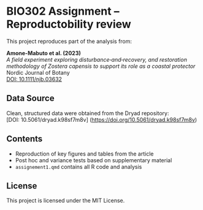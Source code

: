 # BIO302 Assignment – Reproductobility review 

This project reproduces part of the analysis from:

**Amone-Mabuto et al. (2023)**  
*A field experiment exploring disturbance‐and‐recovery, and restoration methodology of Zostera capensis to support its role as a coastal protector*  
Nordic Journal of Botany  
[DOI: 10.1111/njb.03632](https://doi.org/10.1111/njb.03632)

## Data Source

Clean, structured data were obtained from the Dryad repository:  
 [DOI: 10.5061/dryad.k98sf7m8v] (https://doi.org/10.5061/dryad.k98sf7m8v)

## Contents

- Reproduction of key figures and tables from the article  
- Post hoc and variance tests based on supplementary material  
- `assignement1.qmd` contains all R code and analysis

## License

This project is licensed under the MIT License.